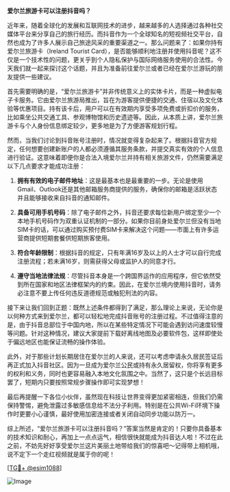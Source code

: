 **爱尔兰旅游卡可以注册抖音吗？**

近年来，随着全球化的发展和互联网技术的进步，越来越多的人选择通过各种社交媒体平台来分享自己的旅行经历。而抖音作为一个全球知名的短视频社交平台，自然也成为了许多人展示自己旅途风采的重要渠道之一。那么问题来了：如果你持有爱尔兰旅游卡（Ireland Tourist Card），是否能够顺利地注册并使用抖音呢？这不仅是一个技术性的问题，更关乎到个人隐私保护与国际网络服务使用的合法性。今天我们就一起来探讨这个话题，并且为准备前往爱尔兰或者已经在爱尔兰游玩的朋友提供一些建议。

首先需要明确的是，“爱尔兰旅游卡”并非传统意义上的实体卡片，而是一种虚拟电子卡服务。它由爱尔兰旅游局推出，旨在为游客提供便捷的交通、住宿以及文化体验等优惠项目。持有该卡后，用户可以在有效期内享受多项免费或折扣价的服务，比如乘坐公共交通工具、参观博物馆和历史遗迹等。因此，从本质上讲，爱尔兰旅游卡与个人身份信息绑定较少，更多地是为了方便游客规划行程。

然而，当我们讨论到抖音账号注册时，情况就变得复杂起来了。根据抖音官方规定，任何想要创建新账户的人都必须遵循其服务条款，并提交真实有效的个人信息进行验证。这意味着即便你是合法入境爱尔兰并持有相关旅游文件，仍然需要满足以下几点要求才能成功注册：

1. **拥有有效的电子邮件地址**：这是最基本也是最重要的一步。无论是使用Gmail、Outlook还是其他邮箱服务商提供的服务，确保你的邮箱是活跃状态并且能够接收来自抖音的通知邮件。
   
2. **具备可用手机号码**：除了电子邮件之外，抖音还要求每位新用户绑定至少一个本地手机号码作为双重认证机制的一部分。如果你目前身处爱尔兰但没有当地SIM卡的话，可以通过购买预付费SIM卡来解决这个问题——市面上有许多运营商提供短期套餐供短期旅客使用。

3. **符合年龄限制**：根据抖音的规定，只有年满16岁及以上的人士才可以自行完成注册流程；若未满16岁，则需获得父母或监护人的同意才行。

4. **遵守当地法律法规**：尽管抖音本身是一个跨国界运作的应用程序，但它依然受到所在国家和地区法律框架内的约束。因此，在爱尔兰境内使用抖音时，请务必注意不要上传任何违反道德规范或触犯刑法的内容。

接下来让我们回到正题：既然上述条件都得到了满足，那么理论上来说，无论你是以何种方式来到爱尔兰，都可以轻松地完成抖音账号的注册过程。不过值得注意的是，由于抖音总部位于中国内地，所以在某些特定情况下可能会遇到访问速度较慢等问题。针对这种情况，建议大家提前下载好离线地图及必要软件包，这样即使处于偏远地区也能保证流畅的操作体验。

此外，对于那些计划长期居住在爱尔兰的人来说，还可以考虑申请永久居民签证后再正式加入抖音社区。因为一旦成为爱尔兰公民或持有永久居留权，你将享有更多的权利和义务，同时也更容易融入本地文化氛围之中。当然了，这只是个长远目标罢了，短期内只要按照常规步骤操作即可实现梦想！

最后再提醒一下各位小伙伴，虽然现在科技让世界变得更加紧密相连，但我们仍需保持警惕，避免泄露过多敏感信息给不法分子利用。特别是在公共Wi-Fi环境下操作时更要小心谨慎，最好使用加密连接或者关闭自动同步功能以防万一。

综上所述，“爱尔兰旅游卡可以注册抖音吗？”答案当然是肯定的！只要你具备基本的技术知识和耐心，再加上一点点运气，相信很快就能成为抖音达人啦！不过在此之前，不妨先好好享受爱尔兰这片美丽土地带给我们的惊喜吧～记得带上相机哦，说不定下一个走红视频就是属于你的呢！

[[TG💪+ @esim1088](https://t.me/s/esim1088)]

![Image](https://i.postimg.cc/4NQfJmqS/Snipaste-2025-05-13-00-14-12.png)